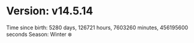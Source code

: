 # Version: v14.5.14
Time since birth: 5280 days, 126721 hours, 7603260 minutes, 456195600 seconds
Season: Winter ❄️
